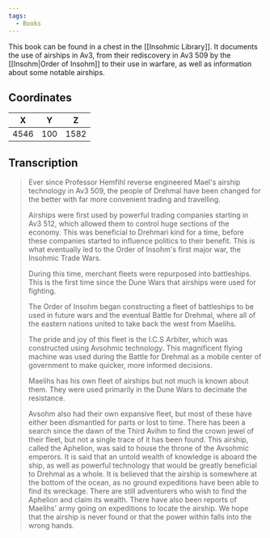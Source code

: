```yaml
---
tags:
  - Books
---
```


This book can be found in a chest in the [[Insohmic Library]]. It documents the use of airships in Av3, from their rediscovery in Av3 509 by the [[Insohm|Order of Insohm]] to their use in warfare, as well as information about some notable airships.

## Coordinates
| **X** | **Y** | **Z** |
| :---: | :---: | :---: |
| 4546  |  100  | 1582  |

## Transcription
> Ever since Professor Hemfihl reverse engineered Mael's airship technology in Av3 509, the people of Drehmal have been changed for the better with far more convenient trading and travelling.
>
> Airships were first used by powerful trading companies starting in Av3 512, which allowed them to control huge sections of the economy. This was beneficial to Drehmari kind for a time, before these companies started to influence politics to their benefit. This is what eventually led to the Order of Insohm's first major war, the Insohmic Trade Wars.
>
> During this time, merchant fleets were repurposed into battleships. This is the first time since the Dune Wars that airships were used for fighting.
>
> The Order of Insohm began constructing a fleet of battleships to be used in future wars and the eventual Battle for Drehmal, where all of the eastern nations united to take back the west from Maelihs.
>
> The pride and joy of this fleet is the I.C.S Arbiter, which was constructed using Avsohmic technology. This magnificent flying machine was used during the Battle for Drehmal as a mobile center of government to make quicker, more informed decisions.
>
> Maelihs has his own fleet of airships but not much is known about them. They were used primarily in the Dune Wars to decimate the resistance.
>
> Avsohm also had their own expansive fleet, but most of these have either been dismantled for parts or lost to time. There has been a search since the dawn of the Third Avihm to find the crown jewel of their fleet, but not a single trace of it has been found. This airship, called the Aphelion, was said to house the throne of the Avsohmic emperors. It is said that an untold wealth of knowledge is aboard the ship, as well as powerful technology that would be greatly beneficial to Drehmal as a whole. It is believed that the airship is somewhere at the bottom of the ocean, as no ground expeditions have been able to find its wreckage. There are still adventurers who wish to find the Aphelion and claim its wealth. There have also been reports of Maelihs' army going on expeditions to locate the airship. We hope that the airship is never found or that the power within falls into the wrong hands.
